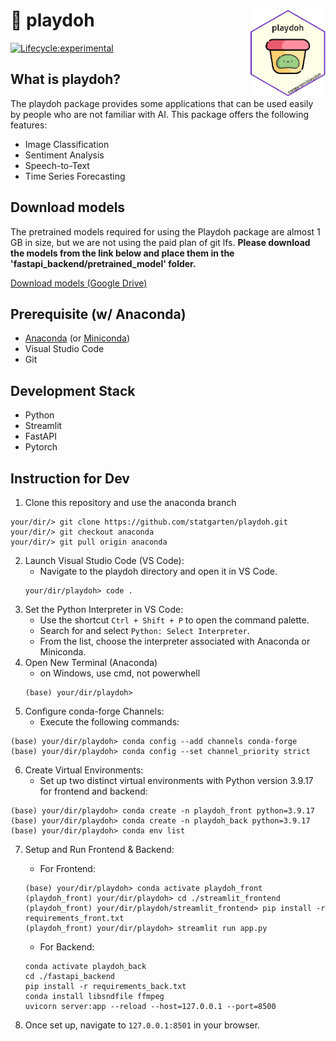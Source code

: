 # :yellow_heart: playdoh <img src="logo.png" width="120" align="right"/>

<!-- badges: start -->
[![Lifecycle:experimental](https://img.shields.io/badge/lifecycle-experimental-orange.svg)](https://lifecycle.r-lib.org/articles/stages.html#experimental)
<!-- badges: end -->
## What is playdoh?
The playdoh package provides some applications that can be used easily by people who are not familiar with AI. This package offers the following features:

- Image Classification
- Sentiment Analysis
- Speech-to-Text
- Time Series Forecasting

## Download models
The pretrained models required for using the Playdoh package are almost 1 GB in size, but we are not using the paid plan of git lfs. **Please download the models from the link below and place them in the 'fastapi_backend/pretrained_model' folder.**

[Download models (Google Drive)](https://drive.google.com/drive/folders/1up4XtIwaaLf_bUAQxGlbqGaNU6Lq-I0T?usp=drive_link)

## Prerequisite (w/ Anaconda)
- [Anaconda](https://www.anaconda.com/download) (or [Miniconda](https://docs.conda.io/en/latest/miniconda.html))
- Visual Studio Code
- Git

## Development Stack
- Python
- Streamlit
- FastAPI
- Pytorch

## Instruction for Dev
1. Clone this repository and use the anaconda branch
```
your/dir/> git clone https://github.com/statgarten/playdoh.git
your/dir/> git checkout anaconda
your/dir/> git pull origin anaconda
```
2. Launch Visual Studio Code (VS Code):
    - Navigate to the playdoh directory and open it in VS Code.
    ```
    your/dir/playdoh> code .
    ```
3. Set the Python Interpreter in VS Code:
    - Use the shortcut `Ctrl + Shift + P` to open the command palette.
    - Search for and select `Python: Select Interpreter`.
    - From the list, choose the interpreter associated with Anaconda or Miniconda.
4. Open New Terminal (Anaconda)
    - on Windows, use cmd, not powerwhell
    ```
    (base) your/dir/playdoh>
    ```
5. Configure conda-forge Channels:
    - Execute the following commands:
```
(base) your/dir/playdoh> conda config --add channels conda-forge
(base) your/dir/playdoh> conda config --set channel_priority strict
```
6. Create Virtual Environments:
    - Set up two distinct virtual environments with Python version 3.9.17 for frontend and backend:
```
(base) your/dir/playdoh> conda create -n playdoh_front python=3.9.17
(base) your/dir/playdoh> conda create -n playdoh_back python=3.9.17
(base) your/dir/playdoh> conda env list
```
7. Setup and Run Frontend & Backend:
    - For Frontend:
    ```
    (base) your/dir/playdoh> conda activate playdoh_front
    (playdoh_front) your/dir/playdoh> cd ./streamlit_frontend
    (playdoh_front) your/dir/playdoh/streamlit_frontend> pip install -r requirements_front.txt
    (playdoh_front) your/dir/playdoh> streamlit run app.py
    ```
    - For Backend:

    ```
    conda activate playdoh_back
    cd ./fastapi_backend
    pip install -r requirements_back.txt
    conda install libsndfile ffmpeg
    uvicorn server:app --reload --host=127.0.0.1 --port=8500
    ```
8. Once set up, navigate to `127.0.0.1:8501` in your browser.
